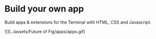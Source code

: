 # Build your own app

Build apps & extensions for the Terminal  with HTML, CSS and Javascript. 

![](../assets/Future of Fig/apps/apps.gif)